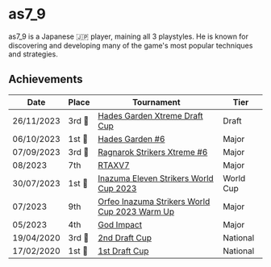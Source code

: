 # as7_9

as7_9 is a Japanese :jp: player, maining all 3 playstyles. 
He is known for discovering and 
developing many of the game's most popular techniques and strategies.

## Achievements

| Date | Place | Tournament | Tier |
| - | - | - | - |
| 26/11/2023 |3rd :3rd_place_medal:| [Hades Garden Xtreme Draft Cup](../../tournaments/draft/hgdraftx.md) | Draft | 
| 06/10/2023 |1st :1st_place_medal: | [Hades Garden #6](../../tournaments/hg/hg6.md) | Major |
| 07/09/2023 |3rd :3rd_place_medal: | [Ragnarok Strikers Xtreme #6](../../tournaments/ragna/ragnax6.md) | Major |
| 08/2023 | 7th | [RTAXV7](../../tournaments/rtaxv/rtaxv7.md) | Major |
| 30/07/2023 |1st :1st_place_medal: | [Inazuma Eleven Strikers World Cup 2023](../../tournaments/worldcup23.md) | World Cup |
| 07/2023 | 9th | [Orfeo Inazuma Strikers World Cup 2023 Warm Up](../../tournaments/misc/orfeowc.md) | Major |
| 05/2023 | 4th | [God Impact](../../tournaments/misc/godimpact.md) | Major |
| 19/04/2020 | 3rd :3rd_place_medal: | [2nd Draft Cup](../../tournaments/jpdraft/jpdraft2.md) | National |
| 17/02/2020 | 1st :1st_place_medal: | [1st Draft Cup](../../tournaments/jpdraft/jpdraft1.md) | National |
